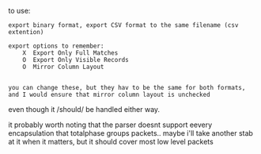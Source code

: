
to use:
	
	export binary format, export CSV format to the same filename (csv extention)

	export options to remember:
		X  Export Only Full Matches
		O  Export Only Visible Records
		O  Mirror Column Layout


	you can change these, but they hav to be the same for both formats, and I would ensure that mirror column layout is unchecked
even though it /should/ be handled either way.


it probably worth noting that the parser doesnt support eevery encapsulation that totalphase groups packets.. maybe i'll
take another stab at it when it matters, but it should cover most low level packets
